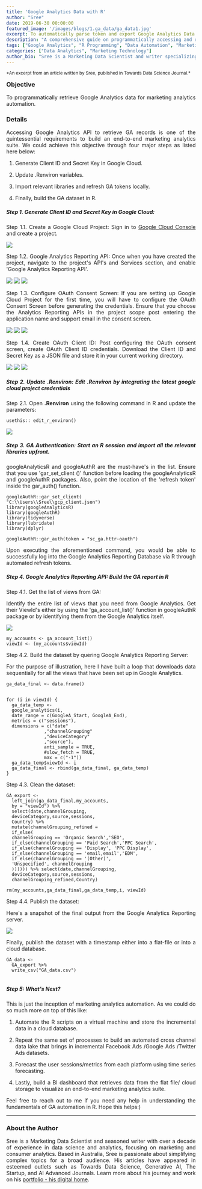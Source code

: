 ```yaml
---
title: 'Google Analytics Data with R'
author: "Sree"
date: 2019-06-30 00:00:00
featured_image: '/images/blogs/1.ga_data/ga_data1.jpg'
excerpt: To automatically parse token and export Google Analytics Data with R.
description: "A comprehensive guide on programmatically accessing and retrieving Google Analytics data using R for marketing analytics automation."
tags: ["Google Analytics", "R Programming", "Data Automation", "Marketing Analytics"]
categories: ["Data Analytics", "Marketing Technology"]
author_bio: "Sree is a Marketing Data Scientist and writer specializing in AI, analytics, and data-driven marketing."
---
```


<small style="margin-bottom: -10px; display: block;">
  *An excerpt from an article written by Sree, published in Towards Data Science Journal.*
</small>


### Objective

To programmatically retrieve Google Analytics data for marketing analytics automation.


### Details

Accessing Google Analytics API to retrieve GA records is one of the quintessential requirements to build an end-to-end marketing analytics suite. We could achieve this objective through four major steps as listed here below:

1) Generate Client ID and Secret Key in Google Cloud. 

2) Update .Renviron variables.

3) Import relevant libraries and refresh GA tokens locally.

4) Finally, build the GA dataset in R.

<style>
body {
text-align: justify}
</style>


##### Step 1. Generate Client ID and Secret Key in Google Cloud: 

Step 1.1. Create a Google Cloud Project:  Sign in to [Google Cloud Console](https://console.cloud.google.com) and create a project.

![](/images/blogs/1.ga_data/ga_data2.png)

Step 1.2. Google Analytics Reporting API: Once when you have created the project, navigate to the project's API's and Services section, and enable 'Google Analytics Reporting API'. 

<div class="gallery" data-columns="1">
	<img src="/images/blogs/1.ga_data/ga_data3.png">
	<img src="/images/blogs/1.ga_data/ga_data4.png">
	<img src="/images/blogs/1.ga_data/ga_data5.png">
</div>


Step 1.3. Configure OAuth Consent Screen: If you are setting up Google Cloud Project for the first time, you will have to configure the OAuth Consent Screen before generating the credentials. Ensure that you choose the Analytics Reporting APIs in the project scope post entering the application name and support email in the consent screen.

<div class="gallery" data-columns="1">
	<img src="/images/blogs/1.ga_data/ga_data6.png">
	<img src="/images/blogs/1.ga_data/ga_data7.png">
	<img src="/images/blogs/1.ga_data/ga_data8.png">
</div>


Step 1.4. Create OAuth Client ID: Post configuring the OAuth consent screen, create OAuth Client ID credentials. Download the Client ID and Secret Key as a JSON file and store it in your current working directory.

<div class="gallery" data-columns="1">
	<img src="/images/blogs/1.ga_data/ga_data9.png">
	<img src="/images/blogs/1.ga_data/ga_data10.png">
	<img src="/images/blogs/1.ga_data/ga_data11.png">
</div>




##### Step 2.  Update .Renviron: Edit .Renviron by integrating the latest google cloud project credentials

Step 2.1. Open **.Renviron** using the following command in R and update the parameters:    

```
usethis:: edit_r_environ()

```

![](/images/blogs/1.ga_data/ga_data12.JPG)



##### Step 3. GA Authentication: Start an R session and import all the relevant libraries upfront.

googleAnalyticsR and googleAuthR are the must-have's in the list. Ensure that you use 'gar_set_client ()' function before loading the googleAnalyticsR and googleAuthR packages. Also, point the location of the 'refresh token' inside the gar_auth() function. 

```
googleAuthR::gar_set_client(
"C:\\Users\\Sree\\gcp_client.json")
library(googleAnalyticsR)
library(googleAuthR)
library(tidyverse)
library(lubridate)
library(dplyr)

googleAuthR::gar_auth(token = "sc_ga.httr-oauth")

```
Upon executing the aforementioned command, you would be able to successfully log into the Google Analytics Reporting Database via R through automated refresh tokens.

##### Step 4. Google Analytics Reporting API: Build the GA report in R  

Step 4.1. Get the list of views from GA: 

Identify the entire list of views that you need from Google Analytics. Get their ViewId's either by using the 'ga_account_list()' function in googleAuthR package or by identifying them from the Google Analytics itself.

![](/images/blogs/1.ga_data/ga_data13.JPG)

```
my_accounts <- ga_account_list()
viewId <- (my_accounts$viewId)

```



Step 4.2. Build the dataset by quering Google Analytics Reporting Server: 

For the purpose of illustration, here I have built a loop that downloads data sequentially for all the views that have been set up in Google Analytics.

```
ga_data_final <- data.frame()


for (i in viewId) {
  ga_data_temp <- 
  google_analytics(i, 
  date_range = c(GoogleA_Start, GoogleA_End),
  metrics = c("sessions"),
  dimensions = c("date"
              ,"channelGrouping"
              ,"deviceCategory"
              ,"source"),
              anti_sample = TRUE,
              #slow_fetch = TRUE,
              max = c("-1"))
  ga_data_temp$viewId <- i
  ga_data_final <- rbind(ga_data_final, ga_data_temp)
}

```

Step 4.3. Clean the dataset:


```
GA_export <- 
  left_join(ga_data_final,my_accounts, 
  by = "viewId") %>%
  select(date,channelGrouping,
  deviceCategory,source,sessions,
  Country) %>%
  mutate(channelGrouping_refined = 
  if_else(
  channelGrouping == 'Organic Search','SEO',
  if_else(channelGrouping == 'Paid Search','PPC Search',
  if_else(channelGrouping == 'Display', 'PPC Display',
  if_else(channelGrouping == 'email,email','EDM',
  if_else(channelGrouping == '(Other)', 
  'Unspecified', channelGrouping  
  )))))) %>% select(date,channelGrouping,
  deviceCategory,source,sessions,
  channelGrouping_refined,Country)

rm(my_accounts,ga_data_final,ga_data_temp,i, viewId)

```

Step 4.4. Publish the dataset:

Here's a snapshot of the final output from the Google Analytics Reporting server. 


![](/images/blogs/1.ga_data/ga_data14.JPG)


Finally, publish the dataset with a timestamp either into a flat-file or into a cloud database. 

```
GA_data <- 
  GA_export %>%
  write_csv("GA_data.csv")
  
```

##### Step 5: What's Next?

This is just the inception of marketing analytics automation. As we could do so much more on top of this like:

1) Automate the R scripts on a virtual machine and store the incremental data in a cloud database.

2) Repeat the same set of processes to build an automated cross channel data lake that brings in incremental Facebook Ads /Google Ads /Twitter Ads datasets.

3) Forecast the user sessions/metrics from each platform using time series forecasting.

4) Lastly, build a BI dashboard that retrieves data from the flat file/ cloud storage to visualize an end-to-end marketing analytics suite.

Feel free to reach out to me if you need any help in understanding the fundamentals of GA automation in R. Hope this helps:)

- - -


### About the Author

Sree is a Marketing Data Scientist and seasoned writer with over a decade of experience in data science and analytics, focusing on marketing and consumer analytics. Based in Australia, Sree is passionate about simplifying complex topics for a broad audience. His articles have appeared in esteemed outlets such as Towards Data Science, Generative AI, The Startup, and AI Advanced Journals. Learn more about his journey and work on his [portfolio - his digital home](https://srees.org/).
